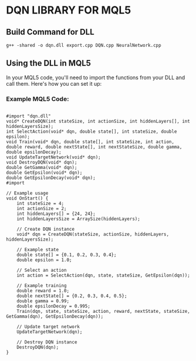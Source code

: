 # DQN LIBRARY FOR MQL5
## Build Command for DLL
`g++ -shared -o dqn.dll export.cpp DQN.cpp NeuralNetwork.cpp`

## Using the DLL in MQL5
In your MQL5 code, you'll need to import the functions from your DLL and call them. Here's how you can set it up:
### Example MQL5 Code:

```

#import "dqn.dll"
void* CreateDQN(int stateSize, int actionSize, int hiddenLayers[], int hiddenLayersSize);
int SelectAction(void* dqn, double state[], int stateSize, double epsilon);
void Train(void* dqn, double state[], int stateSize, int action, double reward, double nextState[], int nextStateSize, double gamma, double epsilonDecay);
void UpdateTargetNetwork(void* dqn);
void DestroyDQN(void* dqn);
double GetGamma(void* dqn);
double GetEpsilon(void* dqn);
double GetEpsilonDecay(void* dqn);
#import

// Example usage
void OnStart() {
    int stateSize = 4;
    int actionSize = 2;
    int hiddenLayers[] = {24, 24};
    int hiddenLayersSize = ArraySize(hiddenLayers);

    // Create DQN instance
    void* dqn = CreateDQN(stateSize, actionSize, hiddenLayers, hiddenLayersSize);

    // Example state
    double state[] = {0.1, 0.2, 0.3, 0.4};
    double epsilon = 1.0;

    // Select an action
    int action = SelectAction(dqn, state, stateSize, GetEpsilon(dqn));

    // Example training
    double reward = 1.0;
    double nextState[] = {0.2, 0.3, 0.4, 0.5};
    double gamma = 0.99;
    double epsilonDecay = 0.995;
    Train(dqn, state, stateSize, action, reward, nextState, stateSize, GetGamma(dqn), GetEpsilonDecay(dqn));

    // Update target network
    UpdateTargetNetwork(dqn);

    // Destroy DQN instance
    DestroyDQN(dqn);
}

```